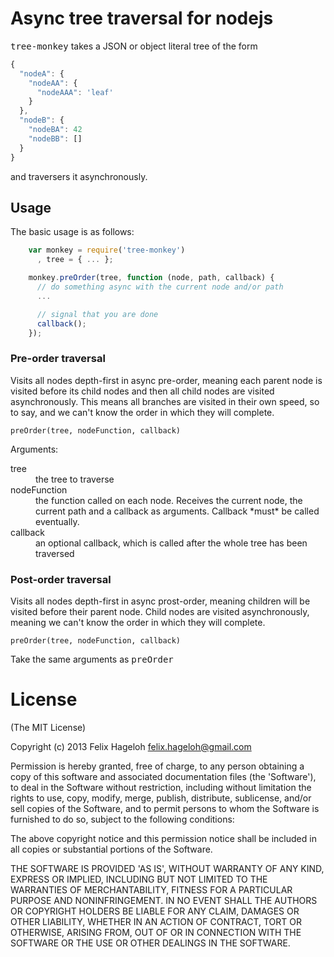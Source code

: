 Async tree traversal for nodejs
===============================

<tt>tree-monkey</tt> takes a JSON or object literal tree of the form

```js
{
  "nodeA": {
    "nodeAA": {
      "nodeAAA": 'leaf'
    }
  },
  "nodeB": {
    "nodeBA": 42
    "nodeBB": []
  }
}
```

and traversers it asynchronously.

## Usage

The basic usage is as follows:

```js
	var monkey = require('tree-monkey')
	  , tree = { ... };

	monkey.preOrder(tree, function (node, path, callback) {
	  // do something async with the current node and/or path
	  ...

	  // signal that you are done
	  callback();
	});
```

### Pre-order traversal

Visits all nodes depth-first in async pre-order, meaning each parent node is visited before its child nodes and then all child nodes are visited asynchronously. This means all branches are visited in their own speed, so to say, and we can't know the order in which they will complete.


	preOrder(tree, nodeFunction, callback)


Arguments:

<dl>
  <dt>tree</dt>	<dd>the tree to traverse</dd>
  <dt>nodeFunction</dt>	<dd>the function called on each node. Receives the current node, the current path and a callback as arguments. Callback *must* be called eventually.</dd>
  <dt>callback</dt>	<dd>an optional callback, which is called after the whole tree has been traversed</dd>
</dl>

### Post-order traversal

Visits all nodes depth-first in async prost-order, meaning children will be visited before their parent node. Child nodes are visited asynchronously, meaning we can't know the order in which they will complete.


	preOrder(tree, nodeFunction, callback)


Take the same arguments as <tt>preOrder</tt>


License
=======

(The MIT License)

Copyright (c) 2013 Felix Hageloh <felix.hageloh@gmail.com>

Permission is hereby granted, free of charge, to any person obtaining a copy of this software and associated documentation files (the 'Software'), to deal in the Software without restriction, including without limitation the rights to use, copy, modify, merge, publish, distribute, sublicense, and/or sell copies of the Software, and to permit persons to whom the Software is furnished to do so, subject to the following conditions:

The above copyright notice and this permission notice shall be included in all copies or substantial portions of the Software.

THE SOFTWARE IS PROVIDED 'AS IS', WITHOUT WARRANTY OF ANY KIND, EXPRESS OR IMPLIED, INCLUDING BUT NOT LIMITED TO THE WARRANTIES OF MERCHANTABILITY, FITNESS FOR A PARTICULAR PURPOSE AND NONINFRINGEMENT. IN NO EVENT SHALL THE AUTHORS OR COPYRIGHT HOLDERS BE LIABLE FOR ANY CLAIM, DAMAGES OR OTHER LIABILITY, WHETHER IN AN ACTION OF CONTRACT, TORT OR OTHERWISE, ARISING FROM, OUT OF OR IN CONNECTION WITH THE SOFTWARE OR THE USE OR OTHER DEALINGS IN THE SOFTWARE.